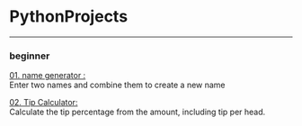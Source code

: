 # PythonProjects
<hr>

### beginner

<p><a href="https://github.com/littleduck1219/PythonProjects/tree/main/01.beginner%20project/01.%20make%20name">01. name generator : </a><br>
          Enter two names and combine them to create a new name</p>
<p><a href="https://github.com/littleduck1219/PythonProjects/blob/main/01.beginner%20project/02.tip%20calculator/02.tip%20calculator.ipynb">02. Tip Calculator: </a><br>
          Calculate the tip percentage from the amount, including tip per head.</p>